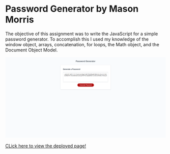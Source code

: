 # Password Generator by Mason Morris

The objective of this assignment was to write the JavaScript for a simple password generator. To accomplish this I used my knowledge of the window object, arrays, concatenation, for loops, the Math object, and the Document Object Model.

![Screenshot of portfolio](./assets/images/screenshot.png)

[CLick here to view the deployed page!](https://masontmorris.github.io/password-generator/)
